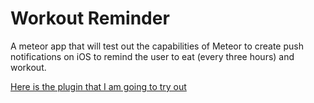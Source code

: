 Workout Reminder
=====
A meteor app that will test out the capabilities of Meteor to create push notifications on iOS to remind the user to eat (every three hours) and workout.



[Here is the plugin that I am going to try out](https://github.com/richsilv/meteor-cordova-notifications)
